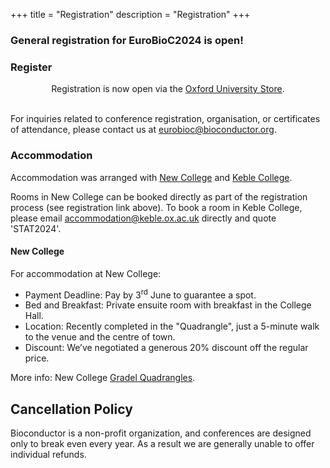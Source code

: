 +++
title = "Registration"
description = "Registration"
+++

### General registration for EuroBioC2024 is open!

<!-- #### Registration fees -->

<!-- {{< feeTable >}} -->

### Register

<center>
<!-- A link to the registration page will appear here when registration is open. -->
Registration is now open via the <a href="https://www.oxforduniversitystores.co.uk/conferences-and-events/statistics/statistics/eurobioc2024" target="_blank">Oxford University Store</a>.
</center>

<br/>

<!-- **Important**:  If your employer will pay the invoice by bank transfer or reimburse you for the costs, use the name of the institute/company/university and corresponding institutional address.
If you are registering as a private person and will not get reimbursed by your employer, use your private residential address.  -->

<!-- In case of doubts, double check with your employer before registration or send us an email. -->

<!-- {{< registrationForm >}} -->

For inquiries related to conference registration, organisation, or certificates of attendance, please contact us at <eurobioc@bioconductor.org>.

### Accommodation

Accommodation was arranged with [New College](https://www.new.ox.ac.uk/) and [Keble College](https://www.keble.ox.ac.uk/).

Rooms in New College can be booked directly as part of the registration process (see registration link above).
To book a room in Keble College, please email accommodation@keble.ox.ac.uk directly and quote 'STAT2024'.

#### New College

For accommodation at New College:

- Payment Deadline: Pay by 3<sup>rd</sup> June to guarantee a spot.
- Bed and Breakfast: Private ensuite room with breakfast in the College Hall.
- Location: Recently completed in the "Quadrangle", just a 5-minute walk to the venue and the centre of town.
- Discount: We’ve negotiated a generous 20% discount off the regular price.

More info: New College [Gradel Quadrangles](https://www.new.ox.ac.uk/gradel-quadrangles).

## Cancellation Policy

Bioconductor is a non-profit organization, and conferences are designed only to break even every year. As a result we are generally unable to offer individual refunds.



